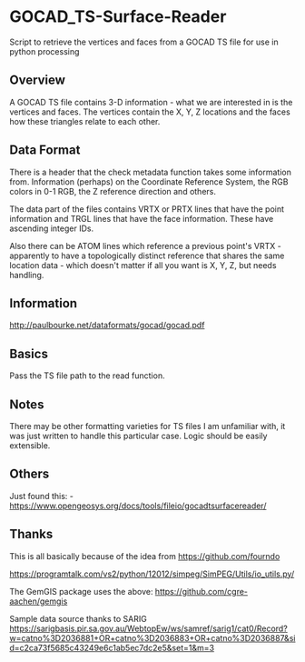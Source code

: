 # GOCAD_TS-Surface-Reader
Script to retrieve the vertices and faces from a GOCAD TS file for use in python processing

## Overview

A GOCAD TS file contains 3-D information - what we are interested in is the vertices and faces.  The vertices contain the X, Y, Z locations and the faces how these triangles relate to each other.

## Data Format

There is a header that the check metadata function takes some information from.  Information (perhaps) on the Coordinate Reference System, the RGB colors in 0-1 RGB, the Z reference direction and others.

The data part of the files contains VRTX or PRTX lines that have the point information and TRGL lines that have the face information.  These have ascending integer IDs.

Also there can be ATOM lines which reference a previous point's VRTX - apparently to have a topologically distinct reference that shares the same location data - which doesn't matter if all you want is X, Y, Z, but needs handling.

## Information

http://paulbourke.net/dataformats/gocad/gocad.pdf

## Basics

Pass the TS file path to the read function.

## Notes

There may be other formatting varieties for TS files I am unfamiliar with, it was just written to handle this particular case.  Logic should be easily extensible.

## Others

Just found this: - https://www.opengeosys.org/docs/tools/fileio/gocadtsurfacereader/

## Thanks

This is all basically because of the idea from https://github.com/fourndo

https://programtalk.com/vs2/python/12012/simpeg/SimPEG/Utils/io_utils.py/

The GemGIS package uses the above: https://github.com/cgre-aachen/gemgis

Sample data source thanks to SARIG  https://sarigbasis.pir.sa.gov.au/WebtopEw/ws/samref/sarig1/cat0/Record?w=catno%3D2036881+OR+catno%3D2036883+OR+catno%3D2036887&sid=c2ca73f5685c43249e6c1ab5ec7dc2e5&set=1&m=3


